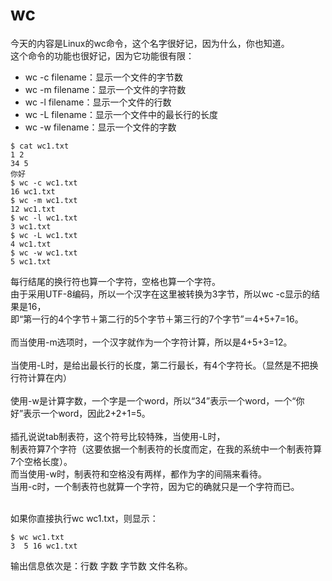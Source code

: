 # wc

今天的内容是Linux的wc命令，这个名字很好记，因为什么，你也知道。  
这个命令的功能也很好记，因为它功能很有限：  
* wc -c filename：显示一个文件的字节数
* wc -m filename：显示一个文件的字符数
* wc -l filename：显示一个文件的行数
* wc -L filename：显示一个文件中的最长行的长度
* wc -w filename：显示一个文件的字数
```shell
$ cat wc1.txt
1 2
34 5
你好
$ wc -c wc1.txt
16 wc1.txt
$ wc -m wc1.txt
12 wc1.txt
$ wc -l wc1.txt
3 wc1.txt
$ wc -L wc1.txt
4 wc1.txt
$ wc -w wc1.txt
5 wc1.txt
```
每行结尾的换行符也算一个字符，空格也算一个字符。  
由于采用UTF-8编码，所以一个汉字在这里被转换为3字节，所以wc -c显示的结果是16，  
即“第一行的4个字节＋第二行的5个字节＋第三行的7个字节”＝4+5+7=16。  
&nbsp;&nbsp;  
而当使用-m选项时，一个汉字就作为一个字符计算，所以是4+5+3=12。  
&nbsp;&nbsp;  
当使用-L时，是给出最长行的长度，第二行最长，有4个字符长。（显然是不把换行符计算在内）  
&nbsp;&nbsp;  
使用-w是计算字数，一个字是一个word，所以“34”表示一个word，一个“你好”表示一个word，因此2+2+1=5。  
&nbsp;&nbsp;  
插孔说说tab制表符，这个符号比较特殊，当使用-L时，  
制表符算7个字符（这要依据一个制表符的长度而定，在我的系统中一个制表符算7个空格长度）。  
而当使用-w时，制表符和空格没有两样，都作为字的间隔来看待。  
当用-c时，一个制表符也就算一个字符，因为它的确就只是一个字符而已。  
&nbsp;&nbsp;

如果你直接执行wc wc1.txt，则显示：
```shell
$ wc wc1.txt
3  5 16 wc1.txt
```
输出信息依次是：行数 字数 字节数 文件名称。
